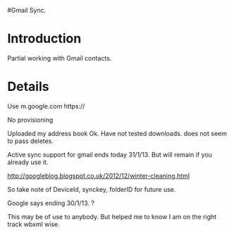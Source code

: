 #Gmail Sync.

# Introduction #

Partial working with Gmail contacts.


# Details #

Use m.google.com https://

No provisioning

Uploaded my address book Ok. Have not tested downloads. does not seem to pass deletes.

Active sync support for gmail ends today 31/1/13. But will remain if you already use it.

http://googleblog.blogspot.co.uk/2012/12/winter-cleaning.html

So take note of DeviceId, synckey, folderID for future use.

Google says ending 30/1/13. ?

This may be of use to anybody. But helped me to know I am on the right track wbxml wise.
